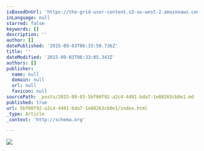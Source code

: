 ```yaml
---
isBasedOnUrl: 'https://the-grid-user-content.s3-us-west-2.amazonaws.com/7b0cfa8e-fd5f-4872-8e02-d825b7fac4ae.JPG'
inLanguage: null
starred: false
keywords: []
description: ''
author: []
datePublished: '2015-09-03T06:33:50.736Z'
title: ''
dateModified: '2015-09-03T06:33:05.343Z'
authors: []
publisher:
  name: null
  domain: null
  url: null
  favicon: null
sourcePath: _posts/2015-09-03-5bf00f92-a2c4-4491-bda7-1e68263cb0e1.md
published: true
url: 5bf00f92-a2c4-4491-bda7-1e68263cb0e1/index.html
_type: Article
_context: 'http://schema.org'

---
```

![](https://the-grid-user-content.s3-us-west-2.amazonaws.com/7b0cfa8e-fd5f-4872-8e02-d825b7fac4ae.JPG)